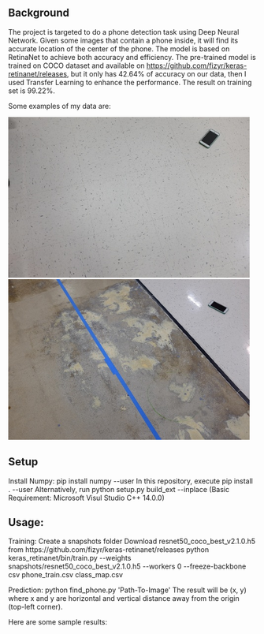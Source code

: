 <h2> Background </h2>

The project is targeted to do a phone detection task using Deep Neural Network. Given some images that contain a phone inside,
it will find its accurate location of the center of the phone. The model is based on RetinaNet to achieve both accuracy and efficiency.
The pre-trained model is trained on COCO dataset and available on https://github.com/fizyr/keras-retinanet/releases, but it only has 42.64% of accuracy on our data, then I used Transfer Learning to enhance the performance. The result on training set is 99.22%.

Some examples of my data are:

![demo-image1](/data/0.jpg) ![demo-image2](/data/1.jpg)
<h2> Setup </h2>
Install Numpy: pip install numpy --user
In this repository, execute pip install . --user
Alternatively, run python setup.py build_ext --inplace (Basic Requirement: Microsoft Visul Studio C++ 14.0.0)

<h2> Usage: </h2>
Training:
Create a snapshots folder
Download resnet50_coco_best_v2.1.0.h5 from https://github.com/fizyr/keras-retinanet/releases
python keras_retinanet/bin/train.py --weights snapshots/resnet50_coco_best_v2.1.0.h5 --workers 0 --freeze-backbone csv phone_train.csv class_map.csv

Prediction:
python find_phone.py 'Path-To-Image'
The result will be (x, y) where x and y are horizontal and vertical distance away from the origin (top-left corner).

Here are some sample results:
